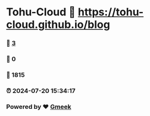 # Tohu-Cloud :link: https://tohu-cloud.github.io/blog 
### :page_facing_up: [3](https://tohu-cloud.github.io/blog/tag.html) 
### :speech_balloon: 0 
### :hibiscus: 1815 
### :alarm_clock: 2024-07-20 15:34:17 
### Powered by :heart: [Gmeek](https://github.com/Meekdai/Gmeek)

